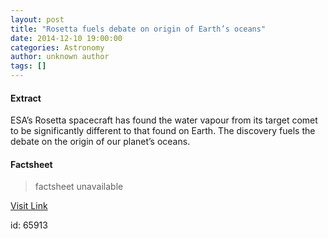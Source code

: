 ```yaml
---
layout: post
title: "Rosetta fuels debate on origin of Earth’s oceans"
date: 2014-12-10 19:00:00
categories: Astronomy
author: unknown author
tags: []
---
```



#### Extract
>
								
		
ESA’s Rosetta spacecraft has found the water vapour from its target comet to be significantly different to that found on Earth. The discovery fuels the debate on the origin of our planet’s oceans.

	

#### Factsheet
>factsheet unavailable

[Visit Link](http://www.esa.int/Our_Activities/Space_Science/Rosetta/Rosetta_fuels_debate_on_origin_of_Earth_s_oceans)

id:   65913
